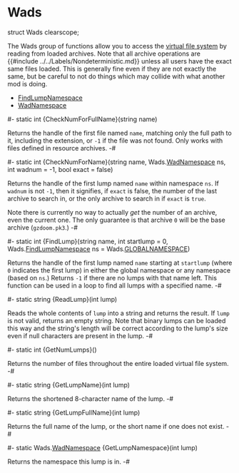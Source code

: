 # Wads

[virtual file system]: ../../Concepts/Vfs.md

[ANYNAMESPACE]: Wads/FindLumpNamespace.md#memb-anynamespace
[FindLumpNamespace]: Wads/FindLumpNamespace.md
[GLOBALNAMESPACE]: Wads/FindLumpNamespace.md#memb-globalnamespace
[WadNamespace]: Wads/WadNamespace.md

<!-- api-declaration -->
struct Wads clearscope;

<!-- api-definition -->
The Wads group of functions allow you to access the [virtual file
system] by reading from loaded archives. Note that all archive
operations are {{#include ../../Labels/Nondeterministic.md}} unless
all users have the exact same files loaded. This is generally fine
even if they are not exactly the same, but be careful to not do things
which may collide with what another mod is doing.

<!-- api-sub-types -->
* [FindLumpNamespace]
* [WadNamespace]

<!-- api-class-methods -->
#-
static int {CheckNumForFullName}(string name)

Returns the handle of the first file named `name`, matching only the
full path to it, including the extension, or `-1` if the file was not
found. Only works with files defined in resource archives.
-#

#-
static int {CheckNumForName}(string name, Wads.[WadNamespace] ns, int wadnum = -1, bool exact = false)

Returns the handle of the first lump named `name` within namespace
`ns`. If `wadnum` is not `-1`, then it signifies, if `exact` is false,
the number of the last archive to search in, or the only archive to
search in if `exact` is `true`.

Note there is currently no way to actually *get* the number of an
archive, even the current one. The only guarantee is that archive `0`
will be the base archive (`gzdoom.pk3`.)
-#

#-
static int {FindLump}(string name, int startlump = 0, Wads.[FindLumpNamespace] ns = Wads.[GLOBALNAMESPACE])

Returns the handle of the first lump named `name` starting at
`startlump` (where `0` indicates the first lump) in either the global
namespace or any namespace (based on `ns`.) Returns `-1` if there are
no lumps with that name left. This function can be used in a loop to
find all lumps with a specified name.
-#

#-
static string {ReadLump}(int lump)

Reads the whole contents of `lump` into a string and returns the
result. If `lump` is not valid, returns an empty string. Note that
binary lumps can be loaded this way and the string's length will be
correct according to the lump's size even if null characters are
present in the lump.
-#

#-
static int {GetNumLumps}()

Returns the number of files throughout the entire loaded virtual file
system.
-#

#-
static string {GetLumpName}(int lump)

Returns the shortened 8-character name of the lump.
-#

#-
static string {GetLumpFullName}(int lump)

Returns the full name of the lump, or the short name if one does not
exist.
-#

#-
static Wads.[WadNamespace] {GetLumpNamespace}(int lump)

Returns the namespace this lump is in.
-#
